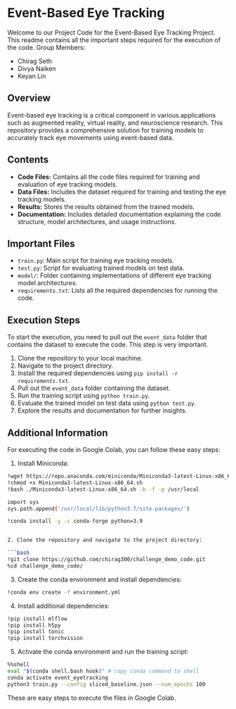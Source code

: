 # Event-Based Eye Tracking

Welcome to our Project Code for the Event-Based Eye Tracking Project. This readme contains all the important steps required for the execution of the code. 
Group Members: 

- Chirag Seth
- Divya Naiken
- Keyan Lin

## Overview

Event-based eye tracking is a critical component in various applications such as augmented reality, virtual reality, and neuroscience research. This repository provides a comprehensive solution for training models to accurately track eye movements using event-based data.

## Contents

- **Code Files:** Contains all the code files required for training and evaluation of eye tracking models.
- **Data Files:** Includes the dataset required for training and testing the eye tracking models.
- **Results:** Stores the results obtained from the trained models.
- **Documentation:** Includes detailed documentation explaining the code structure, model architectures, and usage instructions.

## Important Files

- `train.py`: Main script for training eye tracking models.
- `test.py`: Script for evaluating trained models on test data.
- `model/`: Folder containing implementations of different eye tracking model architectures.
- `requirements.txt`: Lists all the required dependencies for running the code.

## Execution Steps

To start the execution, you need to pull out the `event_data` folder that contains the dataset to execute the code. This step is very important.

1. Clone the repository to your local machine.
2. Navigate to the project directory.
3. Install the required dependencies using `pip install -r requirements.txt`.
4. Pull out the `event_data` folder containing the dataset.
5. Run the training script using `python train.py`.
6. Evaluate the trained model on test data using `python test.py`.
7. Explore the results and documentation for further insights.

## Additional Information

For executing the code in Google Colab, you can follow these easy steps:

1. Install Miniconda:

```bash
!wget https://repo.anaconda.com/miniconda/Miniconda3-latest-Linux-x86_64.sh
!chmod +x Miniconda3-latest-Linux-x86_64.sh
!bash ./Miniconda3-latest-Linux-x86_64.sh -b -f -p /usr/local

import sys
sys.path.append('/usr/local/lib/python3.7/site-packages/')

!conda install -y -c conda-forge python=3.9


2. Clone the repository and navigate to the project directory:

```bash
!git clone https://github.com/chirag300/challenge_demo_code.git
%cd challenge_demo_code/
```

3. Create the conda environment and install dependencies:

```bash
!conda env create -f environment.yml
```

4. Install additional dependencies:

```bash
!pip install mlflow
!pip install h5py
!pip install tonic
!pip install torchvision
```

5. Activate the conda environment and run the training script:

```bash
%%shell
eval "$(conda shell.bash hook)" # copy conda command to shell
conda activate event_eyetracking
python3 train.py --config sliced_baseline.json --num_epochs 100
```

These are easy steps to execute the files in Google Colab.


